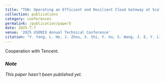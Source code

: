 ```yaml
---
title: "TGW: Operating an Efficient and Resilient Cloud Gateway at Scale"
collection: publications
category: conferences
permalink: /publication/paper5
date: 2025-7-7 
venue: '2025 USENIX Annual Technical Conference'
citation: "Y. Yang, L. He, J. Zhou, X. Shi, Y. Xu, S. Wang, J. E, Y. Liu, J. Zhang, Z. Yuan, and H. Xu, TGW: Operating an Efficient and Resilient Cloud Gateway at Scale. In Proceedings of the 2025 USENIX Annual Technical Conference (ATC '25), Boston, MA, USA, July 2025."
---
```

Cooperation with Tencent.

### _Note_

_This paper hasn't been published yet._